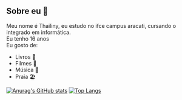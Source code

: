 ## Sobre eu 🤗
Meu nome é Thailiny, eu estudo no ifce campus aracati, cursando o integrado em informática.\
Eu tenho 16 anos\
Eu gosto de:
- Livros 📖
- Filmes 🎥
- Música 🎵
- Praia 🏖️

[![Anurag's GitHub stats](https://github-readme-stats.vercel.app/api?username=thailinyanjos)](https://github.com/anuraghazra/github-readme-stats)
[![Top Langs](https://github-readme-stats.vercel.app/api/top-langs/?username=thailinyanjos)](https://github.com/anuraghazra/github-readme-stats)

  
